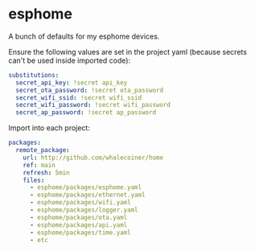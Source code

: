 # esphome

A bunch of defaults for my esphome devices.

Ensure the following values are set in the project yaml (because secrets can't be used inside imported code):

```yaml
substitutions:
  secret_api_key: !secret api_key
  secret_ota_password: !secret ota_password
  secret_wifi_ssid: !secret wifi_ssid
  secret_wifi_password: !secret wifi_password
  secret_ap_password: !secret ap_password
```

Import into each project:

```yaml
packages:
  remote_package:
    url: http://github.com/whalecoiner/home
    ref: main
    refresh: 5min
    files:
      - esphome/packages/esphome.yaml
      - esphome/packages/ethernet.yaml
      - esphome/packages/wifi.yaml
      - esphome/packages/logger.yaml
      - esphome/packages/ota.yaml
      - esphome/packages/api.yaml
      - esphome/packages/time.yaml
      - etc
```